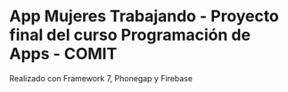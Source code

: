 # App Mujeres Trabajando - Proyecto final del curso Programación de Apps - COMIT

Realizado con Framework 7, Phonegap y Firebase

